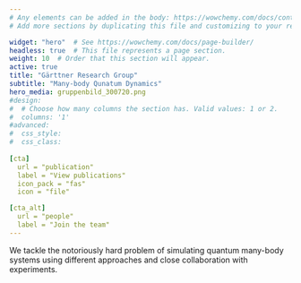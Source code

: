 ```yaml
---
# Any elements can be added in the body: https://wowchemy.com/docs/content/writing-markdown-latex/
# Add more sections by duplicating this file and customizing to your requirements.

widget: "hero"  # See https://wowchemy.com/docs/page-builder/
headless: true  # This file represents a page section.
weight: 10  # Order that this section will appear.
active: true
title: "Gärttner Research Group"
subtitle: "Many-body Qunatum Dynamics"
hero_media: gruppenbild_300720.png
#design:
#  # Choose how many columns the section has. Valid values: 1 or 2.
#  columns: '1'
#advanced:
#  css_style:
#  css_class:
  
[cta]
  url = "publication"
  label = "View publications"
  icon_pack = "fas"
  icon = "file"

[cta_alt]
  url = "people"
  label = "Join the team"
---
```


We tackle the notoriously hard problem of simulating quantum many-body systems using different approaches and close collaboration with experiments.
